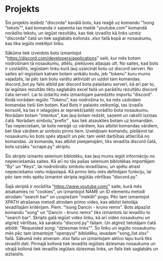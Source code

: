 # Projekts

Šis projekts ieslēdz  "discorda" kanālā botu, kas reaģē uz komandu "!song "teksts"", kad komanda ir saņemta tas meklē "youtube.com" komandā norādīto tekstu, un iegūst rezultātu, kas tiek izvadīts kā links uzreiz "discorda" čatā un tiek
saglabāts kollonās .xlsx failā kopā ar nosaukumu, kas tika iegūts meklējot linku.

Sākūma tiek izveidots bots izmantojot "https://discord.com/developers/applications" saiti, kur mēs botam nodrošinam tā nosaukumu, attēlu, piekļuves atļaujas utt. No saites, kad bots ir uzstādīts, iegūstam linku
kurš ļauj uzaicināt botu uz discord serveri. No saites arī iegūstam katram botam unikālu kodu, jeb "tokenu" kuru mums vajadzēs, lai pēc tam botu varētu aktivizēt un uzdot tam komandas.
discord_bot.py fails atbild par discord bota palaišanu serverī, kā arī par to, lai iegūtais rezultāts tiktu saglabāts excel failā un parādītu rezultātu discord čata serverī.
Lai to izdarītu mēs izmantojam paredzēto importu "discord". Kodā norādam iegūto "Tokenu", kas nodrošina to, ka mēs uzdodam komandas tieši šim botam.
Kad Bots ir palaists veiksmīgi, tas izvadīs konsolē, ka tas ir ielagojies ar iepriekš(saitē) norādīto bota nosaukumu. Norādam botam "intentus", kas ļauj botam redzēt, saņemt un rakstīt īsziņas čatā.
Norādam simbolu,"prefix" , kas liek atsaukties botam uz komandām. Tas nepieciešam, lai bots nereģē uz vārdiem, kas atbilst komandas vārdiem, bet tikai vārdiem ar simbolu pirms tiem.
Izveidjoam komandu, piešķirot tai nosaukumu ko bots spēs atpazīt un pēc tam veikt darbības attiecībā no komandas. Ja komanda, kas atbilst pieejamajām, tiks ievadīta discord čatā, bots uzsāks "scrape.py" skriptu.

Šis skripts izmanto selenium biblotēku, kas ļauj mums iegūt informāciju no nepieciešamās saites. Kā arī no tās pašas selenium biblotēkas importējam "By" un "Keys", lai nodrošinātu simbolu ievadīšanu, un spētu atrast nepieciešamo vietu mājaslapā.
Kā pirmo lietu mēs definējam funkciju, lai pēc tam mēs spētu izmantot skripta iegūtās vērtības "discord.py".

Šajā skriptā ir norādīta "https://www.youtube.com/" saite, kurā mēs atsakamies no "cookies", un izmantojot NAME un ID elementu metodi atrodam "search bar" un uzspiežam "meklēt" pogu.
Pēc tam izmantojot XPATH atrašanas metodi atrodam primo video, kas atbilst lietotāja ievadītajām kritērijam. Piem. "!song Dancin - kruno remix". Bots atpazīst komandu "song" un "Dancin - kruno remix" tiks izmantots lai ievadītu to "search bar".
Skripts galā iegūst video linku, kā arī video nosaukumu un atgriež vērtības, kā sarakstu "discord.py" failam. Un atgirež lietotājam čatā atbildi: "Requested song: "dziesmas links"". Šo linku un iegūto nosaukumu mēs pēc tam izmantojot "openpyxl"
biblotēku, ievadam "song_list.xlsx" failā. Sākumā mēs atveram .xlsx failu un izmantojam aktīvo lapu kurā tiks ievadīti dati. Pirmajā kollonā tiek ievadīts iegūtais dziesmas nosaukums un otrajā kollonā tiek ievadīts iegūtais dziesmas links,
un fails tiek saglabāts un aiztaisīts.
